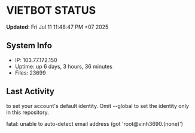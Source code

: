 # VIETBOT STATUS
**Updated**: Fri Jul 11 11:48:47 PM +07 2025

## System Info
- IP: 103.77.172.150
- Uptime: up 6 days, 3 hours, 36 minutes
- Files: 23699

## Last Activity

to set your account's default identity.
Omit --global to set the identity only in this repository.

fatal: unable to auto-detect email address (got 'root@vinh3690.(none)')
